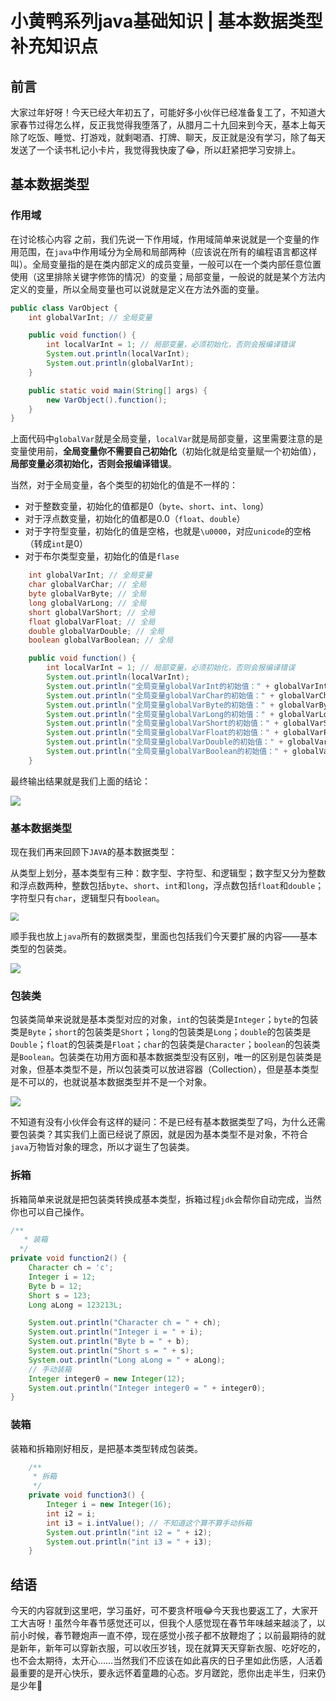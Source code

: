 # 小黄鸭系列java基础知识 | 基本数据类型补充知识点

## 前言

大家过年好呀！今天已经大年初五了，可能好多小伙伴已经准备复工了，不知道大家春节过得怎么样，反正我觉得我堕落了，从腊月二十九回来到今天，基本上每天除了吃饭、睡觉、打游戏，就剩喝酒、打牌、聊天，反正就是没有学习，除了每天发送了一个读书札记小卡片，我觉得我快废了😂，所以赶紧把学习安排上。



## 基本数据类型

### 作用域

在讨论核心内容 之前，我们先说一下作用域，作用域简单来说就是一个变量的作用范围，在`java`中作用域分为全局和局部两种（应该说在所有的编程语言都这样叫）。全局变量指的是在类内部定义的成员变量，一般可以在一个类内部任意位置使用（这里排除关键字修饰的情况）的变量；局部变量，一般说的就是某个方法内定义的变量，所以全局变量也可以说就是定义在方法外面的变量。

```java
public class VarObject {
    int globalVarInt; // 全局变量

    public void function() {
        int localVarInt = 1; // 局部变量，必须初始化，否则会报编译错误
        System.out.println(localVarInt);
        System.out.println(globalVarInt);
    }

    public static void main(String[] args) {
        new VarObject().function();
    }
}
```

上面代码中`globalVar`就是全局变量，`localVar`就是局部变量，这里需要注意的是变量使用前，**全局变量你不需要自己初始化**（初始化就是给变量赋一个初始值），**局部变量必须初始化，否则会报编译错误**。

当然，对于全局变量，各个类型的初始化的值是不一样的：

- 对于整数变量，初始化的值都是0（`byte`、`short`、`int`、`long`）
- 对于浮点数变量，初始化的值都是0.0（`float`、`double`）
- 对于字符型变量，初始化的值是空格，也就是`\u0000`，对应`unicode`的空格（转成`int`是0）
- 对于布尔类型变量，初始化的值是`flase`

```java
    int globalVarInt; // 全局变量
    char globalVarChar; // 全局
    byte globalVarByte; // 全局
    long globalVarLong; // 全局
    short globalVarShort; // 全局
    float globalVarFloat; // 全局
    double globalVarDouble; // 全局
    boolean globalVarBoolean; // 全局

    public void function() {
        int localVarInt = 1; // 局部变量，必须初始化，否则会报编译错误
        System.out.println(localVarInt);
        System.out.println("全局变量globalVarInt的初始值：" + globalVarInt);
        System.out.println("全局变量globalVarChar的初始值：" + globalVarChar);
        System.out.println("全局变量globalVarByte的初始值：" + globalVarByte);
        System.out.println("全局变量globalVarLong的初始值：" + globalVarLong);
        System.out.println("全局变量globalVarShort的初始值：" + globalVarShort);
        System.out.println("全局变量globalVarFloat的初始值：" + globalVarFloat);
        System.out.println("全局变量globalVarDouble的初始值：" + globalVarDouble);
        System.out.println("全局变量globalVarBoolean的初始值：" + globalVarBoolean);
    }
```

最终输出结果就是我们上面的结论：

![](https://gitee.com/sysker/picBed/raw/master/20210215190914.png)

### **基本数据类型**

现在我们再来回顾下`JAVA`的基本数据类型：

从类型上划分，基本类型有三种：数字型、字符型、和逻辑型；数字型又分为整数和浮点数两种，整数包括`byte`、`short`、`int`和`long`，浮点数包括`float`和`double`；字符型只有`char`，逻辑型只有`boolean`。

<img src="https://gitee.com/sysker/picBed/raw/master/20210215160939.png" style="zoom: 80%;" />

顺手我也放上`java`所有的数据类型，里面也包括我们今天要扩展的内容——基本类型的包装类。

![](https://gitee.com/sysker/picBed/raw/master/20210215160808.png)



### 包装类

包装类简单来说就是基本类型对应的对象，`int`的包装类是`Integer`；`byte`的包装类是`Byte`；`short`的包装类是`Short`；`long`的包装类是`Long`；`double`的包装类是`Double`；`float`的包装类是`Float`；`char`的包装类是`Character`；`boolean`的包装类是`Boolean`。包装类在功用方面和基本数据类型没有区别，唯一的区别是包装类是对象，但基本类型不是，所以包装类可以放进容器（Collection），但是基本类型是不可以的，也就说基本数据类型并不是一个对象。

![](https://gitee.com/sysker/picBed/raw/master/20210215234228.png)

不知道有没有小伙伴会有这样的疑问：不是已经有基本数据类型了吗，为什么还需要包装类？其实我们上面已经说了原因，就是因为基本类型不是对象，不符合`java`万物皆对象的理念，所以才诞生了包装类。

### 拆箱

拆箱简单来说就是把包装类转换成基本类型，拆箱过程`jdk`会帮你自动完成，当然你也可以自己操作。

```java
/**
   * 装箱
  */
private void function2() {
    Character ch = 'c';
    Integer i = 12;
    Byte b = 12;
    Short s = 123;
    Long aLong = 123213L;

    System.out.println("Character ch = " + ch);
    System.out.println("Integer i = " + i);
    System.out.println("Byte b = " + b);
    System.out.println("Short s = " + s);
    System.out.println("Long aLong = " + aLong);
    // 手动装箱
    Integer integer0 = new Integer(12);
    System.out.println("Integer integer0 = " + integer0);
}
```



### 装箱

装箱和拆箱刚好相反，是把基本类型转成包装类。

```java
    /**
     * 拆箱
     */
    private void function3() {
        Integer i = new Integer(16);
        int i2 = i;
        int i3 = i.intValue(); // 不知道这个算不算手动拆箱
        System.out.println("int i2 = " + i2);
        System.out.println("int i3 = " + i3);
    }
```





## 结语

 今天的内容就到这里吧，学习虽好，可不要贪杯哦😂今天我也要返工了，大家开工大吉呀！虽然今年春节感觉还可以，但我个人感觉现在春节年味越来越淡了，以前小时候，春节鞭炮声一直不停，现在感觉小孩子都不放鞭炮了；以前最期待的就是新年，新年可以穿新衣服，可以收压岁钱，现在就算天天穿新衣服、吃好吃的，也不会太期待，太开心……当然我们不应该在如此喜庆的日子里如此伤感，人活着最重要的是开心快乐，要永远怀着童趣的心态。岁月蹉跎，愿你出走半生，归来仍是少年🤗